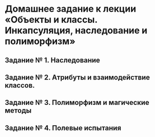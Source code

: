 # Домашнее задание к лекции «Объекты и классы. Инкапсуляция, наследование и полиморфизм»

## Задание № 1. Наследование
## Задание № 2. Атрибуты и взаимодействие классов.
## Задание № 3. Полиморфизм и магические методы
## Задание № 4. Полевые испытания
